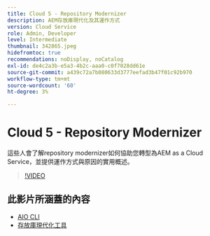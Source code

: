```yaml
---
title: Cloud 5 - Repository Modernizer
description: AEM存放庫現代化及其運作方式
version: Cloud Service
role: Admin, Developer
level: Intermediate
thumbnail: 342865.jpeg
hidefromtoc: true
recommendations: noDisplay, noCatalog
exl-id: de4c2a3b-e5a3-4b2c-aaa0-c0f7028dd61e
source-git-commit: a439c72a7b080633d3777eefad3b47f01c92b970
workflow-type: tm+mt
source-wordcount: '60'
ht-degree: 3%

---
```


# Cloud 5 - Repository Modernizer

這些人會了解repository modernizer如何協助您轉型為AEM as a Cloud Service，並提供運作方式與原因的實用概述。

>[!VIDEO](https://video.tv.adobe.com/v/342865?quality=12&learn=on)

## 此影片所涵蓋的內容

+ [AIO CLI](https://github.com/adobe/aio-cli-plugin-aem-cloud-service-migration)
+ [存放庫現代化工具](https://github.com/adobe/aem-cloud-service-source-migration/tree/master/packages/repository-modernizer)
